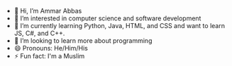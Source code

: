 - 👋 Hi, I’m Ammar Abbas
- 👀 I’m interested in computer science and software development
- 🌱 I’m currently learning Python, Java, HTML, and CSS and want to learn JS, C#, and C++.
- 💞️ I’m looking to learn more about programming
- 😄 Pronouns: He/Him/His
- ⚡ Fun fact: I'm a Muslim

<!---
AmmarAbbas2027/AmmarAbbas2027 is a ✨ special ✨ repository because its `README.md` (this file) appears on your GitHub profile.
You can click the Preview link to take a look at your changes.
--->

